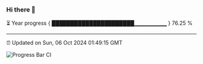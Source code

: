 ### Hi there 👋

⏳ Year progress { ██████████████████████▁▁▁▁▁▁▁▁ } 76.25 %

---

⏰ Updated on Sun, 06 Oct 2024 01:49:15 GMT

![Progress Bar CI](https://github.com/ZhaoGui/ZhaoGui/workflows/Progress%20Bar%20CI/badge.svg)
